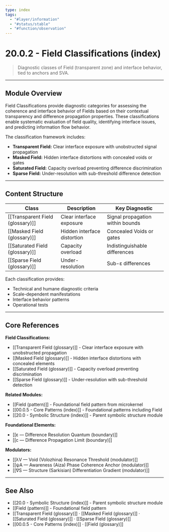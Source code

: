 ```yaml
---
type: index
tags:
  - "#layer/information"
  - "#status/stable"
  - "#function/observation"
---
```


# 20.0.2 - Field Classifications (index)

> Diagnostic classes of Field (transparent zone) and interface behavior, tied to anchors and SVA.

---

## Module Overview

Field Classifications provide diagnostic categories for assessing the coherence and interface behavior of Fields based on their contextual transparency and difference propagation properties. These classifications enable systematic evaluation of field quality, identifying interface issues, and predicting information flow behavior.

The classification framework includes:
- **Transparent Field:** Clear interface exposure with unobstructed signal propagation
- **Masked Field:** Hidden interface distortions with concealed voids or gates
- **Saturated Field:** Capacity overload preventing difference discrimination
- **Sparse Field:** Under-resolution with sub-threshold difference detection

---

## Content Structure

| Class | Description | Key Diagnostic |
|-------|-------------|----------------|
| [[Transparent Field (glossary)]] | Clear interface exposure | Signal propagation within bounds |
| [[Masked Field (glossary)]] | Hidden interface distortion | Concealed Voids or gates |
| [[Saturated Field (glossary)]] | Capacity overload | Indistinguishable differences |
| [[Sparse Field (glossary)]] | Under-resolution | Sub-ε differences |

Each classification provides:
- Technical and humane diagnostic criteria
- Scale-dependent manifestations
- Interface behavior patterns
- Operational tests

---

## Core References

**Field Classifications:**
- [[Transparent Field (glossary)]] - Clear interface exposure with unobstructed propagation
- [[Masked Field (glossary)]] - Hidden interface distortions with concealed elements
- [[Saturated Field (glossary)]] - Capacity overload preventing discrimination
- [[Sparse Field (glossary)]] - Under-resolution with sub-threshold detection

**Related Modules:**
- [[Field (pattern)]] - Foundational field pattern from microkernel
- [[00.0.5 - Core Patterns (index)]] - Foundational patterns including Field
- [[20.0 - Symbolic Structure (index)]] - Parent symbolic structure module

**Foundational Elements:**
- [[ε — Difference Resolution Quantum (boundary)]]
- [[c — Difference Propagation Limit (boundary)]]

**Modulators:**
- [[λV — Void (Volozhina) Resonance Threshold (modulator)]]
- [[ψA — Awareness (Aiza) Phase Coherence Anchor (modulator)]]
- [[∇S — Structure (Sarkisian) Differentiation Gradient (modulator)]]

---

## See Also

- [[20.0 - Symbolic Structure (index)]] - Parent symbolic structure module
- [[Field (pattern)]] - Foundational field pattern
- [[Transparent Field (glossary)]] · [[Masked Field (glossary)]] · [[Saturated Field (glossary)]] · [[Sparse Field (glossary)]]
- [[00.0.5 - Core Patterns (index)]] · [[Field (glossary)]]
